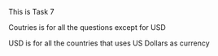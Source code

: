 This is Task 7

Coutries is for all the questions except for USD

USD is for all the countries that uses US Dollars as currency